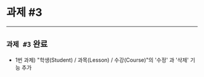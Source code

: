 # 과제 #3
-----

## `과제 #3` 완료

* 1번 과제) "학생(Student) / 과목(Lesson) / 수강(Course)"의 '수정' 과 '삭제' 기능 추가

 
